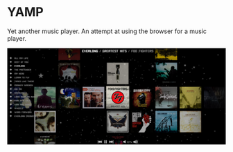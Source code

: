 # YAMP

Yet another music player. An attempt at using the browser for a music player.

![screenshot](screenshot.png "Screenshot")

